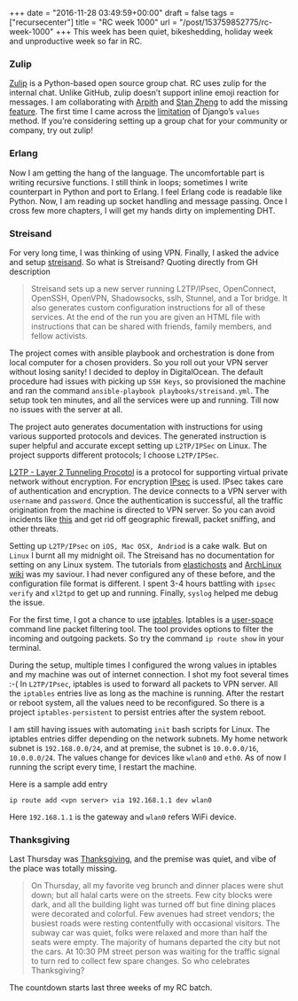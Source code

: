 +++
date = "2016-11-28 03:49:59+00:00"
draft = false
tags = ["recursecenter"]
title = "RC week 1000"
url = "/post/153759852775/rc-week-1000"
+++
This week has been quiet, bikeshedding, holiday week and unproductive week so far in RC.

### Zulip

<a href="https://github.com/zulip/zulip" target="_blank">Zulip</a> is a Python-based open source group chat. RC uses zulip for the internal chat. Unlike GitHub, zulip doesn’t support inline emoji reaction for messages. I am collaborating with <a href="https://github.com/arpith" target="_blank">Arpith</a> and <a href="https://github.com/stanzheng" target="_blank">Stan Zheng</a> to add the missing <a href="https://github.com/zulip/zulip/pull/2387" target="_blank">feature</a>. The first time I came across the <a href="https://github.com/zulip/zulip/pull/2387/commits/159854cc62f19c70193a56fc868853f157640730#diff-c29a639b9c074638e5b08d59f0be3997R974" target="_blank">limitation</a> of Django’s `` values `` method. If you’re considering setting up a group chat for your community or company, try out zulip!

### Erlang

Now I am getting the hang of the language. The uncomfortable part is writing recursive functions. I still think in loops; sometimes I write counterpart in Python and port to Erlang. I feel Erlang code is readable like Python. Now, I am reading up socket handling and message passing. Once I cross few more chapters, I will get my hands dirty on implementing DHT.

### Streisand

For very long time, I was thinking of using VPN. Finally, I asked the advice and setup <a href="https://github.com/jlund/streisand" target="_blank">streisand</a>. So what is Streisand? Quoting directly from GH description

>
> Streisand sets up a new server running L2TP/IPsec, OpenConnect, OpenSSH, OpenVPN, Shadowsocks, sslh, Stunnel, and a Tor bridge. It also generates custom configuration instructions for all of these services. At the end of the run you are given an HTML file with instructions that can be shared with friends, family members, and fellow activists.
>

The project comes with ansible playbook and orchestration is done from local computer for a chosen providers. So you roll out your VPN server without losing sanity! I decided to deploy in DigitalOcean. The default procedure had issues with picking up `` SSH Keys ``, so provisioned the machine and ran the command `` ansible-playbook playbooks/streisand.yml ``. The setup took ten minutes, and all the services were up and running. Till now no issues with the server at all.

The project auto generates documentation with instructions for using various supported protocols and devices. The generated instruction is super helpful and accurate except setting up `` L2TP/IPSec `` on Linux. The project supports different protocols; I choose `` L2TP/IPSec ``.

<a href="https://www.wikiwand.com/en/Layer_2_Tunneling_Protocol" target="_blank">L2TP - Layer 2 Tunneling Procotol</a> is a protocol for supporting virtual private network without encryption. For encryption <a href="https://www.wikiwand.com/en/IPsec" target="_blank">IPsec</a> is used. IPsec takes care of authentication and encryption. The device connects to a VPN server with `` username `` and `` password ``. Once the authentication is successful, all the traffic origination from the machine is directed to VPN server. So you can avoid incidents like <a href="https://medium.com/@karthikb351/airtel-is-sniffing-and-censoring-cloudflares-traffic-in-india-and-they-don-t-even-know-it-90935f7f6d98#.wtz9evom2" target="_blank">this</a> and get rid off geographic firewall, packet sniffing, and other threats.

Setting up `` L2TP/IPsec `` on `` iOS, Mac OSX, Andriod `` is a cake walk. But on `` Linux `` I burnt all my midnight oil. The Streisand has no documentation for setting on any Linux system. The tutorials from <a href="https://www.elastichosts.com/support/tutorials/linux-l2tpipsec-vpn-client/" target="_blank">elastichosts</a> and <a href="https://wiki.archlinux.org/index.php/Openswan_L2TP/IPsec_VPN_client_setup" target="_blank">ArchLinux wiki</a> was my saviour. I had never configured any of these before, and the configuration file format is different. I spent 3-4 hours battling with `` ipsec verify `` and `` xl2tpd `` to get up and running. Finally, `` syslog `` helped me debug the issue.

For the first time, I got a chance to use <a href="https://www.wikiwand.com/en/Iptables" target="_blank">iptables</a>. Iptables is a <a href="https://www.wikiwand.com/en/User_space" target="_blank">user-space</a> command line packet filtering tool. The tool provides options to filter the incoming and outgoing packets. So try the command `` ip route show `` in your terminal.

During the setup, multiple times I configured the wrong values in iptables and my machine was out of internet connection. I shot my foot several times :-( In `` L2TP/IPsec ``, iptables is used to forward all packets to VPN server. All the `` iptables `` entries live as long as the machine is running. After the restart or reboot system, all the values need to be reconfigured. So there is a project `` iptables-persistent `` to persist entries after the system reboot.

I am still having issues with automating `` init `` bash scripts for Linux. The iptables entries differ depending on the network subnets. My home network subnet is `` 192.168.0.0/24 ``, and at premise, the subnet is `` 10.0.0.0/16 ``, `` 10.0.0.0/24 ``. The values change for devices like `` wlan0 `` and `` eth0 ``. As of now I running the script every time, I restart the machine.

Here is a sample add entry

`` ip route add <vpn server> via 192.168.1.1 dev wlan0 ``

Here `` 192.168.1.1 `` is the gateway and `` wlan0 `` refers WiFi device.

### Thanksgiving

Last Thursday was <a href="https://www.wikiwand.com/en/Thanksgiving" target="_blank">Thanksgiving</a>, and the premise was quiet, and vibe of the place was totally missing.

>
> On Thursday, all my favorite veg brunch and dinner places were shut down; but all halal carts were on the streets. Few city blocks were dark, and all the building light was turned off but fine dining places were decorated and colorful. Few avenues had street vendors; the busiest roads were resting contentfully with occasional visitors. The subway car was quiet, folks were relaxed and more than half the seats were empty. The majority of humans departed the city but not the cars. At 10:30 PM street person was waiting for the traffic signal to turn red to collect few spare changes. So who celebrates Thanksgiving?
>

The countdown starts last three weeks of my RC batch.
